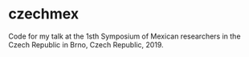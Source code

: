 # czechmex
Code for my talk at the 1sth Symposium of Mexican researchers in the Czech Republic in Brno, Czech Republic, 2019.
